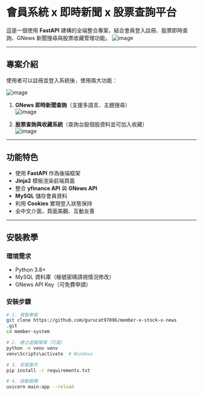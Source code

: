 # 會員系統 x 即時新聞 x 股票查詢平台

這是一個使用 **FastAPI** 建構的全端整合專案，結合會員登入註冊、股票即時查詢、GNews 新聞搜尋與股票收藏管理功能。
![image](https://i.imgur.com/nDgTA9d.png)

---

## 專案介紹

使用者可以註冊並登入系統後，使用兩大功能：

![image](https://i.imgur.com/Td4yjQj.png)

1. **GNews 即時新聞查詢**（支援多語言、主題搜尋）  
![image](https://i.imgur.com/W6bdJsF.png)

2. **股票查詢與收藏系統**（查詢台股個股資料並可加入收藏）  
![image](https://i.imgur.com/yYhUgGE.png)
---

##  功能特色

- 使用 **FastAPI** 作為後端框架
- **Jinja2** 模板渲染前端頁面
- 整合 **yfinance API** 與 **GNews API**
- **MySQL** 儲存會員資料
- 利用 **Cookies** 實現登入狀態保持
- 全中文介面，頁面美觀、互動友善

---

##  安裝教學

###  環境需求

- Python 3.8+
- MySQL 資料庫（帳號密碼請視情況修改）
- GNews API Key（可免費申請）

###  安裝步驟

```bash
# 1. 複製專案
git clone https://github.com/gurucat97096/member-x-stock-x-news
.git
cd member-system

# 2. 建立虛擬環境（可選）
python -m venv venv
venv\Scripts\activate  # Windows

# 3. 安裝套件
pip install -r requirements.txt

# 4. 啟動服務
uvicorn main:app --reload
